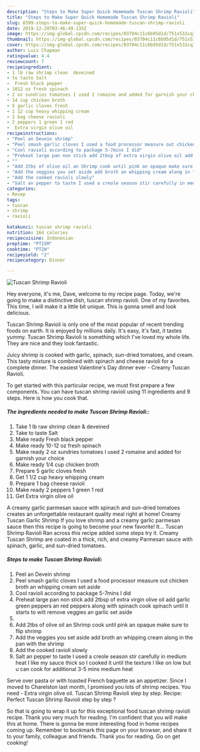 ```yaml
---
description: "Steps to Make Super Quick Homemade Tuscan Shrimp Ravioli"
title: "Steps to Make Super Quick Homemade Tuscan Shrimp Ravioli"
slug: 6599-steps-to-make-super-quick-homemade-tuscan-shrimp-ravioli
date: 2019-12-28T03:46:49.135Z
image: https://img-global.cpcdn.com/recipes/03704c11c6b95d1d/751x532cq70/tuscan-shrimp-ravioli-recipe-main-photo.jpg
thumbnail: https://img-global.cpcdn.com/recipes/03704c11c6b95d1d/751x532cq70/tuscan-shrimp-ravioli-recipe-main-photo.jpg
cover: https://img-global.cpcdn.com/recipes/03704c11c6b95d1d/751x532cq70/tuscan-shrimp-ravioli-recipe-main-photo.jpg
author: Luis Chapman
ratingvalue: 4.4
reviewcount: 7
recipeingredient:
- 1 lb raw shrimp clean  deveined
- to taste Salt
-  Fresh black pepper
- 1012 oz fresh spinach
- 2 oz sundries tomatoes I used 2 romaine and added for garnish your choice
- 14 cup chicken broth
- 5 garlic cloves fresh
- 1 12 cup heavy whipping cream
- 1 bag cheese ravioli
- 2 peppers 1 green 1 red
-  Extra virgin olive oil
recipeinstructions:
- "Peel an Devein shrimp"
- "Peel smash garlic cloves I used a food processor measure out chicken broth an whipping cream set aside"
- "Cool ravioli according to package 5-7mins I did"
- "Preheat large pan non stick add 2tbsp of extra virgin olive oil add garlic green peppers an red peppers along with spinach cook spinach until it starts to wilt remove veggies an garlic set aside"
- ""
- "Add 2tbs of olive oil an Shrimp cook until pink an opaque make sure to flip shrimp"
- "Add the veggies you set aside add broth an whipping cream along in the pan with the shrimp"
- "Add the cooked ravioli slowly"
- "Salt an pepper to taste I used a creole season stir carefully in medium heat I like my sauce thick so I cooked it until the texture I like on low but u can cook for additional 3-5 mins medium heat"
categories:
- Resep
tags:
- tuscan
- shrimp
- ravioli

katakunci: tuscan shrimp ravioli
nutrition: 164 calories
recipecuisine: Indonesian
preptime: "PT15M"
cooktime: "PT2H"
recipeyield: "2"
recipecategory: Dinner

---
```



![Tuscan Shrimp Ravioli](https://img-global.cpcdn.com/recipes/03704c11c6b95d1d/751x532cq70/tuscan-shrimp-ravioli-recipe-main-photo.jpg)

Hey everyone, it's me, Dave, welcome to my recipe page. Today, we're going to make a distinctive dish, tuscan shrimp ravioli. One of my favorites. This time, I will make it a little bit unique. This is gonna smell and look delicious.

Tuscan Shrimp Ravioli is only one of the most popular of recent trending foods on earth. It is enjoyed by millions daily. It's easy, it's fast, it tastes yummy. Tuscan Shrimp Ravioli is something which I've loved my whole life. They are nice and they look fantastic.

Juicy shrimp is cooked with garlic, spinach, sun-dried tomatoes, and cream. This tasty mixture is combined with spinach and cheese ravioli for a complete dinner. The easiest Valentine&#39;s Day dinner ever - Creamy Tuscan Ravioli.


To get started with this particular recipe, we must first prepare a few components. You can have tuscan shrimp ravioli using 11 ingredients and 9 steps. Here is how you cook that.

##### The ingredients needed to make Tuscan Shrimp Ravioli::

1. Take 1 lb raw shrimp clean &amp; deveined
1. Take to taste Salt
1. Make ready  Fresh black pepper
1. Make ready 10-12 oz fresh spinach
1. Make ready 2 oz sundries tomatoes I used 2 romaine and added for garnish your choice
1. Make ready 1/4 cup chicken broth
1. Prepare 5 garlic cloves fresh
1. Get 1 1/2 cup heavy whipping cream
1. Prepare 1 bag cheese ravioli
1. Make ready 2 peppers 1 green 1 red
1. Get  Extra virgin olive oil


A creamy garlic parmesan sauce with spinach and sun-dried tomatoes creates an unforgettable restaurant quality meal right at home! Creamy Tuscan Garlic Shrimp If you love shrimp and a creamy garlic parmesan sauce then this recipe is going to become your new favorite! It… Tuscan Shrimp Ravioli Ran across this recipe added some steps try it. Creamy Tuscan Shrimp are coated in a thick, rich, and creamy Parmesan sauce with spinach, garlic, and sun-dried tomatoes. 

##### Steps to make Tuscan Shrimp Ravioli:

1. Peel an Devein shrimp
1. Peel smash garlic cloves I used a food processor measure out chicken broth an whipping cream set aside
1. Cool ravioli according to package 5-7mins I did
1. Preheat large pan non stick add 2tbsp of extra virgin olive oil add garlic green peppers an red peppers along with spinach cook spinach until it starts to wilt remove veggies an garlic set aside
1. 
1. Add 2tbs of olive oil an Shrimp cook until pink an opaque make sure to flip shrimp
1. Add the veggies you set aside add broth an whipping cream along in the pan with the shrimp
1. Add the cooked ravioli slowly
1. Salt an pepper to taste I used a creole season stir carefully in medium heat I like my sauce thick so I cooked it until the texture I like on low but u can cook for additional 3-5 mins medium heat


Serve over pasta or with toasted French baguette as an appetizer. Since I moved to Charelston last month, I promised you lots of shrimp recipes. You need - Extra virgin olive oil. Tuscan Shrimp Ravioli step by step. Recipe: Perfect Tuscan Shrimp Ravioli step by step ? 

So that is going to wrap it up for this exceptional food tuscan shrimp ravioli recipe. Thank you very much for reading. I'm confident that you will make this at home. There is gonna be more interesting food in home recipes coming up. Remember to bookmark this page on your browser, and share it to your family, colleague and friends. Thank you for reading. Go on get cooking!
